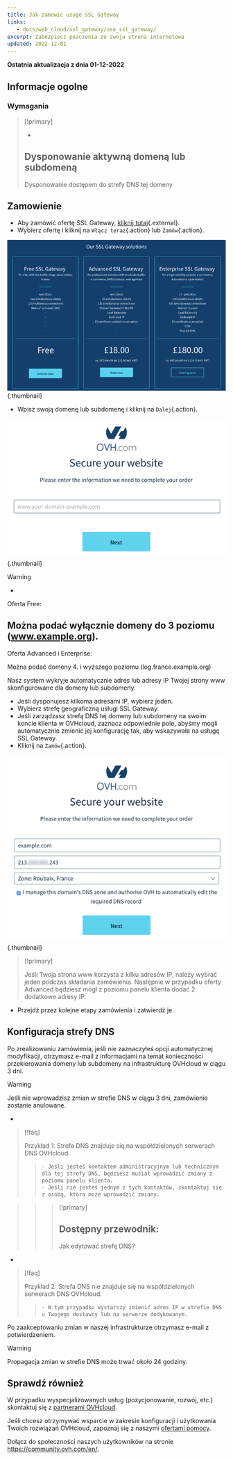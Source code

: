```yaml
---
title: Jak zamowic usuge SSL Gateway
links: 
   - docs/web_cloud/ssl_gateway/use_ssl_gateway/
excerpt: Zabezpiecz poaczenia ze swoja strona internetowa
updated: 2022-12-01
---
```


**Ostatnia aktualizacja z dnia 01-12-2022**

## Informacje ogolne

### Wymagania


> [!primary]
>
> - 
> Dysponowanie aktywną domeną lub subdomeną
> - 
> Dysponowanie dostępem do strefy DNS tej domeny
> 
> 


## Zamowienie
- Aby zamówić ofertę SSL Gateway, [kliknij tutaj](https://www.ovhcloud.com/pl/web-hosting/options/ssl/){.external}.
- Wybierz ofertę i kliknij na `Włącz teraz`{.action} lub `Zamów`{.action}.

![page commerciale](images/1-en.png){.thumbnail}

- Wpisz swoją domenę lub subdomenę i kliknij na `Dalej`{.action}.

![commande free](images/2-en.png){.thumbnail}



> [!warning]
>
> - 
> Oferta Free:
> 
> Można podać wyłącznie domeny do 3 poziomu (www.example.org).
> - 
> Oferta Advanced i Enterprise:
> 
> Można podać domeny 4. i wyższego poziomu (log.france.example.org)
> 


Nasz system wykryje automatycznie adres lub adresy IP Twojej strony www skonfigurowane dla domeny lub subdomeny.

- Jeśli dysponujesz kilkoma adresami IP, wybierz jeden.
- Wybierz strefę geograficzną usługi SSL Gateway.
- Jeśli zarządzasz strefą DNS tej domeny lub subdomeny na swoim koncie klienta w OVHcloud, zaznacz odpowiednie pole, abyśmy mogli automatycznie zmienić jej konfigurację tak, aby wskazywała na usługę SSL Gateway.
- Kliknij na `Zamów`{.action}.


![commande free](images/3-en.png){.thumbnail}



> [!primary]
>
> Jeśli Twoja strona www korzysta z kilku adresów IP, należy wybrać jeden podczas składania zamówienia.
> Następnie w przypadku oferty Advanced będziesz mógł z poziomu panelu klienta dodać 2 dodatkowe adresy IP.
> 

- Przejdź przez kolejne etapy zamówienia i zatwierdź je.


## Konfiguracja strefy DNS
Po zrealizowaniu zamówienia, jeśli nie zaznaczyłeś opcji automatycznej modyfikacji, otrzymasz e-mail z informacjami na temat konieczności przekierowania domeny lub subdomeny na infrastrukturę OVHcloud w ciągu 3 dni.



> [!warning]
>
> Jeśli nie wprowadzisz zmian w strefie DNS w ciągu 3 dni, zamówienie zostanie anulowane.
> 

- 

> [!faq]
>
> Przykład 1: Strefa DNS znajduje się na współdzielonych serwerach DNS OVHcloud.
>> 
>>     - Jeśli jesteś kontaktem administracyjnym lub technicznym dla tej strefy DNS, będziesz musiał wprowadzić zmiany z poziomu panelu klienta.
>>     - Jeśli nie jesteś jednym z tych kontaktów, skontaktuj się z osobą, która może wprowadzić zmiany.

>> 
>> > [!primary]
>> >
>> > Dostępny przewodnik:
>> > - 
>> > Jak edytować strefę DNS?
>> > 
>> > 
>> 
>
- 

> [!faq]
>
> Przykład 2: Strefa DNS nie znajduje się na współdzielonych serwerach DNS OVHcloud.
>> 
>>     - W tym przypadku wystarczy zmienić adres IP w strefie DNS u Twojego dostawcy lub na serwerze dedykowanym.
>

Po zaakceptowaniu zmian w naszej infrastrukturze otrzymasz e-mail z potwierdzeniem.



> [!warning]
>
> Propagacja zmian w strefie DNS może trwać około 24 godziny.
> 

## Sprawdź również

W przypadku wyspecjalizowanych usług (pozycjonowanie, rozwój, etc.) skontaktuj się z [partnerami OVHcloud](https://partner.ovhcloud.com/pl/).

Jeśli chcesz otrzymywać wsparcie w zakresie konfiguracji i użytkowania Twoich rozwiązań OVHcloud, zapoznaj się z naszymi [ofertami pomocy](https://www.ovhcloud.com/pl/support-levels/).

Dołącz do społeczności naszych użytkowników na stronie <https://community.ovh.com/en/>. 